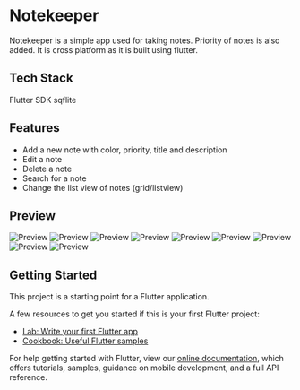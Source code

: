 # Notekeeper

Notekeeper is a simple app used for taking notes. Priority of notes is also added.
It is cross platform as it is built using flutter.

## Tech Stack

Flutter SDK
sqflite

## Features

* Add a new note with color, priority, title and description
* Edit a note
* Delete a note
* Search for a note 
* Change the list view of notes (grid/listview)

## Preview

![Preview](https://github.com/mahajanayush77/notekeeper/blob/master/ss/1.jpg)
![Preview](https://github.com/mahajanayush77/notekeeper/blob/master/ss/2.jpg)
![Preview](https://github.com/mahajanayush77/notekeeper/blob/master/ss/3.jpg)
![Preview](https://github.com/mahajanayush77/notekeeper/blob/master/ss/4.jpg)
![Preview](https://github.com/mahajanayush77/notekeeper/blob/master/ss/5.jpg)
![Preview](https://github.com/mahajanayush77/notekeeper/blob/master/ss/6.jpg)
![Preview](https://github.com/mahajanayush77/notekeeper/blob/master/ss/7.jpg)
![Preview](https://github.com/mahajanayush77/notekeeper/blob/master/ss/8.jpg)
![Preview](https://github.com/mahajanayush77/notekeeper/blob/master/ss/9.jpg)

## Getting Started

This project is a starting point for a Flutter application.

A few resources to get you started if this is your first Flutter project:

- [Lab: Write your first Flutter app](https://flutter.dev/docs/get-started/codelab)
- [Cookbook: Useful Flutter samples](https://flutter.dev/docs/cookbook)

For help getting started with Flutter, view our
[online documentation](https://flutter.dev/docs), which offers tutorials,
samples, guidance on mobile development, and a full API reference.
